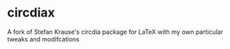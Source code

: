 # circdiax
A fork of Stefan Krause's circdia package for LaTeX with my own particular tweaks and modifcations
